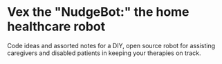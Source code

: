 # Vex the "NudgeBot:" the home healthcare robot

Code ideas and assorted notes for a DIY, open source robot for assisting caregivers and disabled patients in keeping your therapies on track.
